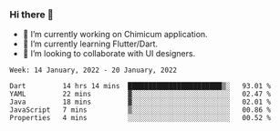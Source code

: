 ### Hi there 👋

<!--
**devcat37/devcat37** is a ✨ _special_ ✨ repository because its `README.md` (this file) appears on your GitHub profile.-->


- 🔭 I’m currently working on Chimicum application.
- 🌱 I’m currently learning Flutter/Dart.
- 👯 I’m looking to collaborate with UI designers.
<!-- - 🤔 I’m looking for help with ... -->

<!--START_SECTION:waka-->
```text
Week: 14 January, 2022 - 20 January, 2022

Dart         14 hrs 14 mins  ███████████████████████▒░   93.01 % 
YAML         22 mins         ▓░░░░░░░░░░░░░░░░░░░░░░░░   02.47 % 
Java         18 mins         ▓░░░░░░░░░░░░░░░░░░░░░░░░   02.01 % 
JavaScript   7 mins          ▒░░░░░░░░░░░░░░░░░░░░░░░░   00.86 % 
Properties   4 mins          ░░░░░░░░░░░░░░░░░░░░░░░░░   00.52 % 
```
<!--END_SECTION:waka-->
